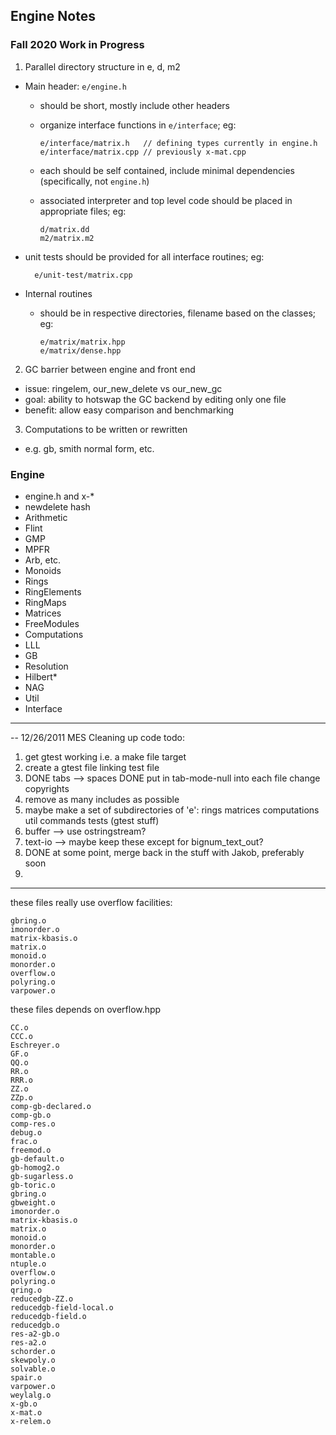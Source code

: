 ## Engine Notes

### Fall 2020 Work in Progress

1. Parallel directory structure in e, d, m2

- Main header: `e/engine.h`
  - should be short, mostly include other headers
  - organize interface functions in `e/interface`; eg:

        e/interface/matrix.h   // defining types currently in engine.h
        e/interface/matrix.cpp // previously x-mat.cpp

  - each should be self contained, include minimal dependencies (specifically, not `engine.h`)
  - associated interpreter and top level code should be placed in appropriate files; eg:

        d/matrix.dd
        m2/matrix.m2

- unit tests should be provided for all interface routines; eg:

        e/unit-test/matrix.cpp

- Internal routines
  - should be in respective directories, filename based on the classes; eg:

        e/matrix/matrix.hpp
        e/matrix/dense.hpp

2. GC barrier between engine and front end

- issue: ringelem, our_new_delete vs our_new_gc
- goal: ability to hotswap the GC backend by editing only one file
- benefit: allow easy comparison and benchmarking

3. Computations to be written or rewritten

- e.g. gb, smith normal form, etc.


### Engine
- engine.h and x-*
- newdelete hash
- Arithmetic
 - Flint
 - GMP
 - MPFR
 - Arb, etc.
- Monoids
- Rings
- RingElements
- RingMaps
- Matrices
- FreeModules
- Computations
 - LLL
 - GB
 - Resolution
 - Hilbert*
- NAG
- Util
- Interface


--------------------------------------------------------
-- 12/26/2011 MES
Cleaning up code todo:
1. get gtest working
    i.e. a make file target
2. create a gtest file
    linking test file
3. DONE tabs --> spaces
   DONE put in tab-mode-null into each file
    change copyrights
4. remove as many includes as possible
5. maybe make a set of subdirectories of 'e':
  rings
  matrices
  computations
  util
  commands
  tests (gtest stuff)
6. buffer --> use ostringstream?
7. text-io --> maybe keep these except for bignum_text_out?
8. DONE at some point, merge back in the stuff with Jakob, preferably soon
9.

------------------------------------------------------

these files really use overflow facilities:

    gbring.o
    imonorder.o
    matrix-kbasis.o
    matrix.o
    monoid.o
    monorder.o
    overflow.o
    polyring.o
    varpower.o

these files depends on overflow.hpp

    CC.o
    CCC.o
    Eschreyer.o
    GF.o
    QQ.o
    RR.o
    RRR.o
    ZZ.o
    ZZp.o
    comp-gb-declared.o
    comp-gb.o
    comp-res.o
    debug.o
    frac.o
    freemod.o
    gb-default.o
    gb-homog2.o
    gb-sugarless.o
    gb-toric.o
    gbring.o
    gbweight.o
    imonorder.o
    matrix-kbasis.o
    matrix.o
    monoid.o
    monorder.o
    montable.o
    ntuple.o
    overflow.o
    polyring.o
    qring.o
    reducedgb-ZZ.o
    reducedgb-field-local.o
    reducedgb-field.o
    reducedgb.o
    res-a2-gb.o
    res-a2.o
    schorder.o
    skewpoly.o
    solvable.o
    spair.o
    varpower.o
    weylalg.o
    x-gb.o
    x-mat.o
    x-relem.o
